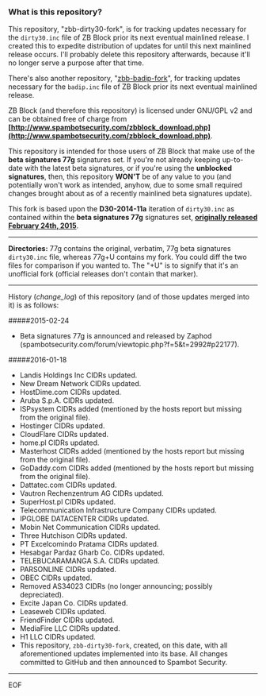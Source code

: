 ### What is this repository?

This repository, "zbb-dirty30-fork", is for tracking updates necessary for the `dirty30.inc` file of ZB Block prior its next eventual mainlined release. I created this to expedite distribution of updates for until this next mainlined release occurs. I'll probably delete this repository afterwards, because it'll no longer serve a purpose after that time.

There's also another repository, "[zbb-badip-fork](https://github.com/Maikuolan/zbb-badip-fork)", for tracking updates necessary for the `badip.inc` file of ZB Block prior its next eventual mainlined release.

ZB Block (and therefore this repository) is licensed under GNU/GPL v2 and can be obtained free of charge from **[http://www.spambotsecurity.com/zbblock_download.php](http://www.spambotsecurity.com/zbblock_download.php)**.

This repository is intended for those users of ZB Block that make use of the **beta signatures 77g** signatures set. If you're not already keeping up-to-date with the latest beta signatures, or if you're using the **unblocked signatures**, then, this repository **WON'T** be of any value to you (and potentially won't work as intended, anyhow, due to some small required changes brought about as of a recently mainlined beta signatures update).

This fork is based upon the **D30-2014-11a** iteration of `dirty30.inc` as contained within the **beta signatures 77g** signatures set, **[originally released February 24th, 2015](http://www.spambotsecurity.com/forum/viewtopic.php?f=5&t=2992)**.

---

**Directories:** 77g contains the original, verbatim, 77g beta signatures `dirty30.inc` file, whereas 77g+U contains my fork. You could diff the two files for comparison if you wanted to. The "+U" is to signify that it's an unofficial fork (official releases don't contain that marker).

---

History (*change_log*) of this repository (and of those updates merged into it) is as follows:

#####2015-02-24
- Beta signatures 77g is announced and released by Zaphod (spambotsecurity.com/forum/viewtopic.php?f=5&t=2992#p22177).

#####2016-01-18
- Landis Holdings Inc CIDRs updated.
- New Dream Network CIDRs updated.
- HostDime.com CIDRs updated.
- Aruba S.p.A. CIDRs updated.
- ISPsystem CIDRs added (mentioned by the hosts report but missing from the original file).
- Hostinger CIDRs updated.
- CloudFlare CIDRs updated.
- home.pl CIDRs updated.
- Masterhost CIDRs added (mentioned by the hosts report but missing from the original file).
- GoDaddy.com CIDRs added (mentioned by the hosts report but missing from the original file).
- Dattatec.com CIDRs updated.
- Vautron Rechenzentrum AG CIDRs updated.
- SuperHost.pl CIDRs updated.
- Telecommunication Infrastructure Company CIDRs updated.
- IPGLOBE DATACENTER CIDRs updated.
- Mobin Net Communication CIDRs updated.
- Three Hutchison CIDRs updated.
- PT Excelcomindo Pratama CIDRs updated.
- Hesabgar Pardaz Gharb Co. CIDRs updated.
- TELEBUCARAMANGA S.A. CIDRs updated.
- PARSONLINE CIDRs updated.
- OBEC CIDRs updated.
- Removed AS34023 CIDRs (no longer announcing; possibly depreciated).
- Excite Japan Co. CIDRs updated.
- Leaseweb CIDRs updated.
- FriendFinder CIDRs updated.
- MediaFire LLC CIDRs updated.
- H1 LLC CIDRs updated.
- This repository, `zbb-dirty30-fork`, created, on this date, with all aforementioned updates implemented into its base. All changes committed to GitHub and then announced to Spambot Security.

---

EOF